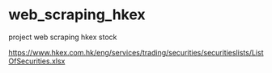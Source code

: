 # web_scraping_hkex
project web scraping hkex stock


 https://www.hkex.com.hk/eng/services/trading/securities/securitieslists/ListOfSecurities.xlsx